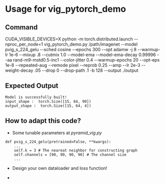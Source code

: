 # Usage for vig_pytorch_demo


## Command
CUDA_VISIBLE_DEVICES=X python -m torch.distributed.launch --nproc_per_node=1 vig_pytorch_demo.py /path/imagenet --model pvig_s_224_gelu --sched cosine --epochs 300 --opt adamw -j 8 --warmup-lr 1e-6 --mixup .8 --cutmix 1.0 --model-ema --model-ema-decay 0.99996 --aa rand-m9-mstd0.5-inc1 --color-jitter 0.4 --warmup-epochs 20 --opt-eps 1e-8 --repeated-aug --remode pixel --reprob 0.25 --amp --lr 2e-3 --weight-decay .05 --drop 0 --drop-path .1 -b 128 --output ./output

## Expected Output
```
Model is successfully built!
input_shape :  torch.Size([15, 64, 90])
output_shape :  torch.Size([15, 64, 4])
```

## How to adapt this code?
* Some tunable parameters at *pyramid_vig.py* 
```
def pvig_s_224_gelu(pretrained=False, **kwargs):
    ...
    self.k = 3 # The neareat neighbor for constructing graph
    self.channels = [90, 90, 90, 90] # The channel size
    ...
```

* Design your own dataloader and loss function! 

* 